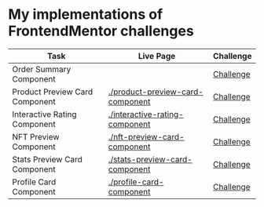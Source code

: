 # My implementations of FrontendMentor challenges

| Task | Live Page | Challenge |
|---|---|---|
| Order Summary Component        | []() | [Challenge](https://www.frontendmentor.io/challenges/order-summary-component-QlPmajDUj) |
| Product Preview Card Component | [./product-preview-card-component](./product-preview-card-component) | [Challenge](https://www.frontendmentor.io/solutions/product-preview-card-component-UytDN6E0Lg) |
| Interactive Rating Component   | [./interactive-rating-component](./interactive-rating-component) | [Challenge](https://www.frontendmentor.io/challenges/interactive-rating-component-koxpeBUmI) |
| NFT Preview Component          | [./nft-preview-card-component](./nft-preview-card-component) | [Challenge](https://www.frontendmentor.io/challenges/nft-preview-card-component-SbdUL_w0U) |
| Stats Preview Card Component   | [./stats-preview-card-component](./stats-preview-card-component) | [Challenge](https://www.frontendmentor.io/challenges/stats-preview-card-component-8JqbgoU62) |
| Profile Card Component         | [./profile-card-component](./profile-card-component) | [Challenge](https://www.frontendmentor.io/challenges/profile-card-component-cfArpWshJ) |
